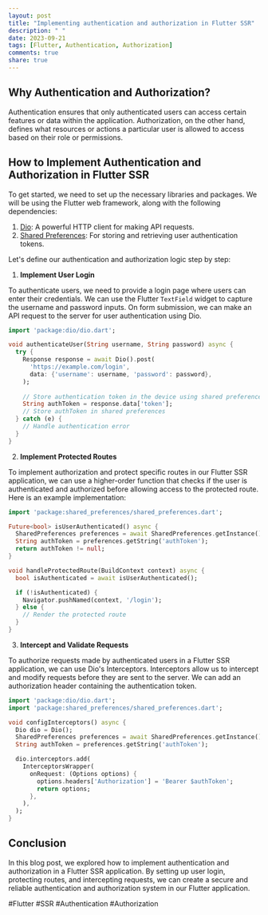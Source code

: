 ```yaml
---
layout: post
title: "Implementing authentication and authorization in Flutter SSR"
description: " "
date: 2023-09-21
tags: [Flutter, Authentication, Authorization]
comments: true
share: true
---
```


## Why Authentication and Authorization?

Authentication ensures that only authenticated users can access certain features or data within the application. Authorization, on the other hand, defines what resources or actions a particular user is allowed to access based on their role or permissions.

## How to Implement Authentication and Authorization in Flutter SSR

To get started, we need to set up the necessary libraries and packages. We will be using the Flutter web framework, along with the following dependencies:

1. [Dio](https://pub.dev/packages/dio): A powerful HTTP client for making API requests.
2. [Shared Preferences](https://pub.dev/packages/shared_preferences): For storing and retrieving user authentication tokens.

Let's define our authentication and authorization logic step by step:

1. **Implement User Login**

To authenticate users, we need to provide a login page where users can enter their credentials. We can use the Flutter `TextField` widget to capture the username and password inputs. On form submission, we can make an API request to the server for user authentication using Dio.

```dart
import 'package:dio/dio.dart';

void authenticateUser(String username, String password) async {
  try {
    Response response = await Dio().post(
      'https://example.com/login',
      data: {'username': username, 'password': password},
    );
    
    // Store authentication token in the device using shared preferences
    String authToken = response.data['token'];
    // Store authToken in shared preferences
  } catch (e) {
    // Handle authentication error
  }
}

```

2. **Implement Protected Routes**

To implement authorization and protect specific routes in our Flutter SSR application, we can use a higher-order function that checks if the user is authenticated and authorized before allowing access to the protected route. Here is an example implementation:

```dart
import 'package:shared_preferences/shared_preferences.dart';

Future<bool> isUserAuthenticated() async {
  SharedPreferences preferences = await SharedPreferences.getInstance();
  String authToken = preferences.getString('authToken');
  return authToken != null;
}

void handleProtectedRoute(BuildContext context) async {
  bool isAuthenticated = await isUserAuthenticated();

  if (!isAuthenticated) {
    Navigator.pushNamed(context, '/login');
  } else {
    // Render the protected route
  }
}
```

3. **Intercept and Validate Requests**

To authorize requests made by authenticated users in a Flutter SSR application, we can use Dio's Interceptors. Interceptors allow us to intercept and modify requests before they are sent to the server. We can add an authorization header containing the authentication token.

```dart
import 'package:dio/dio.dart';
import 'package:shared_preferences/shared_preferences.dart';

void configInterceptors() async {
  Dio dio = Dio();
  SharedPreferences preferences = await SharedPreferences.getInstance();
  String authToken = preferences.getString('authToken');

  dio.interceptors.add(
    InterceptorsWrapper(
      onRequest: (Options options) {
        options.headers['Authorization'] = 'Bearer $authToken';
        return options;
      },
    ),
  );
}
```

## Conclusion

In this blog post, we explored how to implement authentication and authorization in a Flutter SSR application. By setting up user login, protecting routes, and intercepting requests, we can create a secure and reliable authentication and authorization system in our Flutter application.

#Flutter #SSR #Authentication #Authorization